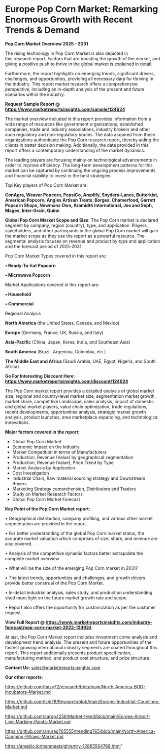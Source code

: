 # Europe Pop Corn Market: Remarking Enormous Growth with Recent Trends & Demand

<Strong> Pop Corn Market Overview 2025 - 2031</strong>

The rising technology in Pop Corn Market is also depicted in this research report. Factors that are boosting the growth of the market, and giving a positive push to thrive in the global market is explained in detail.

Furthermore, the report highlights on emerging trends, significant drivers, challenges, and opportunities, providing all necessary data for thriving in the industry. This report market research offers a comprehensive perspective, including an in-depth analysis of the present and future scenarios within the industry.

<strong>Request Sample Report @ <a href=https://www.marketreportsinsights.com/sample/124924>https://www.marketreportsinsights.com/sample/124924</a></strong>

The market overview included in this report provides information from a wide range of resources like government organizations, established companies, trade and industry associations, industry brokers and other such regulatory and non-regulatory bodies. The data acquired from these organizations authenticate the Pop Corn research report, thereby aiding the clients in better decision making. Additionally, the data provided in this report offers a contemporary understanding of the market dynamics.

The leading players are focusing mainly on technological advancements in order to improve efficiency. The long-term development patterns for this market can be captured by continuing the ongoing process improvements and financial stability to invest in the best strategies.

Top Key players of Pop Corn Market are:

<strong>ConAgra, Weaver Popcorn, PepsiCo, Amplify, Snyders-Lance, Butterkist, American Popcorn, Angies Artisan Treats, Borges, Chamerfood, Garrett Popcorn Shops, Newmans Own, Aramidth International, Joe and Seph, Mages, Inter-Grain, Quinn</strong>

<strong><b>Global Pop Corn Market Scope and Size:</b></strong>
The Pop Corn market is declared segment by company, region (country), type, and application. Players, stakeholders, and other participants in the global Pop Corn market will gain the market scope as they use the report as a powerful resource. The segmental analysis focuses on revenue and product by type and application and the forecast period of 2025-2031.

Pop Corn Market Types covered in this report are:

<strong>• Ready-To-Eat Popcorn

• Microwave Popcorn</strong>

Market Applications covered in this report are:

<strong>• Household

• Commercial</strong> 

Regional Analysis

<strong>North America</strong> (the United States, Canada, and Mexico)

<strong>Europe</strong> (Germany, France, UK, Russia, and Italy)

<strong>Asia-Pacific</strong> (China, Japan, Korea, India, and Southeast Asia)

<strong>South America</strong> (Brazil, Argentina, Colombia, etc.)

<strong>The Middle East and Africa</strong> (Saudi Arabia, UAE, Egypt, Nigeria, and South Africa)

<strong>Go For Interesting Discount Here: <a href=https://www.marketreportsinsights.com/discount/124924>https://www.marketreportsinsights.com/discount/124924</a></strong>

The Pop Corn market report provides a detailed analysis of global market size, regional and country-level market size, segmentation market growth, market share, competitive Landscape, sales analysis, impact of domestic and global market players, value chain optimization, trade regulations, recent developments, opportunities analysis, strategic market growth analysis, product launches, area marketplace expanding, and technological innovations.

<strong><b>Major factors covered in the report:</b></strong>
<ul>
  <li>Global Pop Corn Market </li>
  <li>Economic Impact on the Industry</li>
  <li>Market Competition in terms of Manufacturers</li>
  <li>Production, Revenue (Value) by geographical segmentation</li>
  <li>Production, Revenue (Value), Price Trend by Type</li>
  <li>Market Analysis by Application</li>
  <li>Cost Investigation</li>
  <li>Industrial Chain, Raw material sourcing strategy and Downstream Buyers</li>
  <li>Marketing Strategy comprehension, Distributors and Traders</li>
  <li>Study on Market Research Factors</li>
  <li>Global Pop Corn Market Forecast</li>
</ul>

<strong><b>Key Point of the Pop Corn Market report:</b></strong>

• Geographical distribution, company profiling, and various other market segmentation are provided in the report.

• For better understanding of the global Pop Corn market status, the accurate market valuation which comprises of size, share, and revenue are also covered.

• Analysis of the competitive dynamic factors better extrapolate the complete market overview

• What will be the size of the emerging Pop Corn market in 2031?

• The latest trends, opportunities and challenges, and growth drivers provide better construal of the Pop Corn Market.

• In-detail industrial analysis, sales study, and production understanding shed more light on the future market growth rate and scope.

• Report also offers the opportunity for customization as per the customer request.

<strong><b>View Full Report @ <a href=https://www.marketreportsinsights.com/industry-forecast/pop-corn-market-2022-124924>https://www.marketreportsinsights.com/industry-forecast/pop-corn-market-2022-124924</a></b></strong>


At last, the Pop Corn Market report includes investment come analysis and development trend analysis. The present and future opportunities of the fastest growing international industry segments are coated throughout this report. This report additionally presents product specification, manufacturing method, and product cost structure, and price structure.

<strong>Contact Us:</strong>
sales@marketreportsinsights.com

<strong>Our other reports:</strong>

<a href=https://github.com/faizy72/research/blob/main/North-America-BOD-Incubators-Market.md>https://github.com/faizy72/research/blob/main/North-America-BOD-Incubators-Market.md</a>

<a href=https://github.com/Ishi78/Research/blob/main/Europe-Industrial-Couplings-Market.md>https://github.com/Ishi78/Research/blob/main/Europe-Industrial-Couplings-Market.md</a>

<a href=https://github.com/cargo4256/Market-trend/blob/main/Europe-Airport-Line-Marking-Paints-Market.md>https://github.com/cargo4256/Market-trend/blob/main/Europe-Airport-Line-Marking-Paints-Market.md</a>

<a href=https://github.com/anurag765555/trending765/blob/main/North-America-Camping-Pillows-Market.md>https://github.com/anurag765555/trending765/blob/main/North-America-Camping-Pillows-Market.md</a>

<a href=https://ameblo.jp/manmeetsigh/entry-12885564768.html>https://ameblo.jp/manmeetsigh/entry-12885564768.html</a>"
